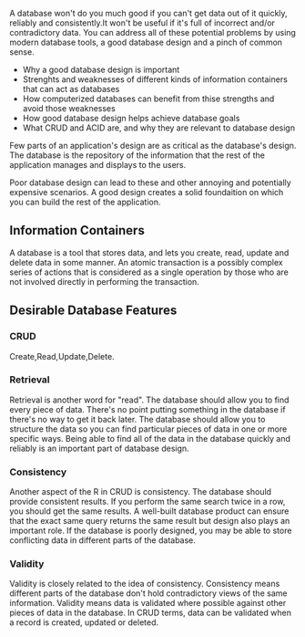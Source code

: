 A database won't do you much good if you can't get data out of it quickly, reliably and consistently.It won't be useful if it's full of incorrect and/or contradictory data. You can address all of these potential problems by using modern database tools, a good database design and a pinch of common sense.

- Why a good database design is important
- Strenghts and weaknesses of different kinds of information containers that can act as databases
- How computerized databases can benefit from thise strengths and avoid those weaknesses
- How good database design helps achieve database goals
- What CRUD and ACID are, and why they are relevant to database design

Few parts of an application's design are as critical as the database's design. The database is the repository of the information that the rest of the application manages and displays to the users.

Poor database design can lead to these and other annoying and potentially expensive scenarios. A good design creates a solid foundaition on which you can build the rest of the application.

## Information Containers

A database is a tool that stores data, and lets you create, read, update and delete data in some manner. An atomic transaction is a possibly complex series of actions that is considered as a single operation by those who are not involved directly in performing the transaction.

## Desirable Database Features

### CRUD

Create,Read,Update,Delete.

### Retrieval

Retrieval is another word for "read". The database should allow you to find every piece of data. There's no point putting something in the database if there's no way to get it back later. The database should allow you to structure the data so you can find particular pieces of data in one or more specific ways. Being able to find all of the data in the database quickly and reliably is an important part of database design.

### Consistency

Another aspect of the R in CRUD is consistency. The database should provide consistent results. If you perform the same search twice in a row, you should get the same results. A well-built database product can ensure that the exact same query returns the same result but design also plays an important role. If the database is poorly designed, you may be able to store conflicting data in different parts of the database.

### Validity

Validity is closely related to the idea of consistency. Consistency means different parts of the database don't hold contradictory views of the same information. Validity means data is validated where possible against other pieces of data in the database. In CRUD terms, data can be validated when a record is created, updated or deleted.
